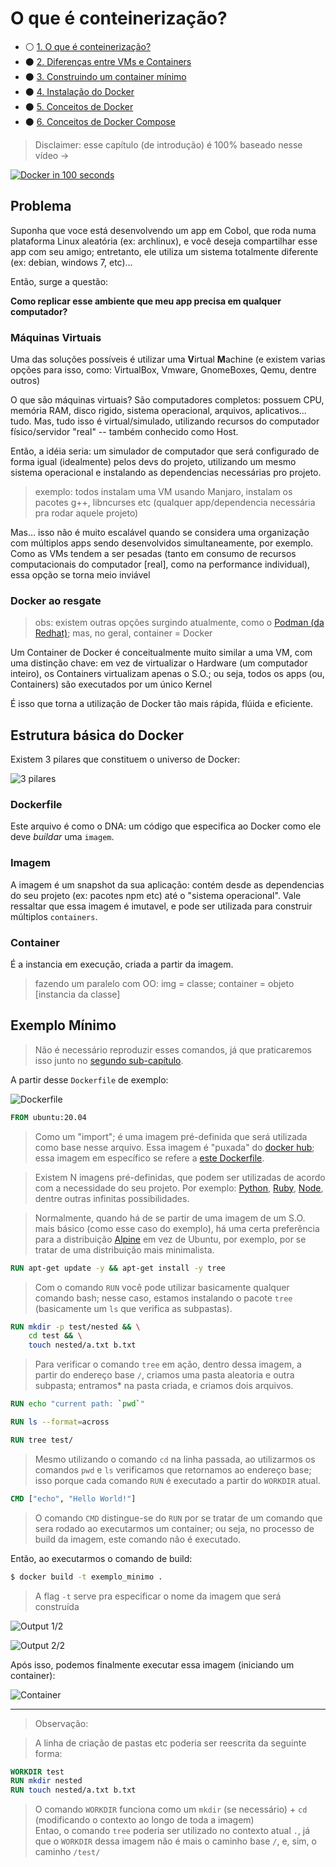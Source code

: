 # O que é conteinerização?

- ⚪️ [1. O que é conteinerização?](./README.md)
- ⚫️ [2. Diferenças entre VMs e Containers](./1_difference_between_vm_and_containers.md)
- ⚫️ [3. Construindo um container mínimo](./2_container_from_scratch.md)
- ⚫️ [4. Instalação do Docker](./3_installing_docker.md)
- ⚫️ [5. Conceitos de Docker](./4_docker_concepts.md)
- ⚫️ [6. Conceitos de Docker Compose](./5_docker-compose_concepts.md)

> Disclaimer: esse capítulo (de introdução) é 100% baseado nesse vídeo -> <br/> <p align="center" width="100%" >
<a href="https://www.youtube.com/watch?v=Gjnup-PuquQ">
<img src="https://img.youtube.com/vi/Gjnup-PuquQ/0.jpg" alt="Docker in 100 seconds">
</a>
</p>


## Problema

Suponha que voce está desenvolvendo um app em Cobol, que roda numa plataforma Linux aleatória (ex: archlinux), e você deseja compartilhar esse app com seu amigo; entretanto, ele utiliza um sistema totalmente diferente (ex: debian, windows 7, etc)...

Então, surge a questão:

**Como replicar esse ambiente que meu app precisa em qualquer computador?**

### Máquinas Virtuais

Uma das soluções possíveis é utilizar uma **V**irtual **M**achine (e existem varias opções para isso, como: VirtualBox, Vmware, GnomeBoxes, Qemu, dentre outros)

O que são máquinas virtuais? São computadores completos: possuem CPU, memória RAM, disco rigido, sistema operacional, arquivos, aplicativos... tudo. Mas, tudo isso é virtual/simulado, utilizando recursos do computador físico/servidor "real" -- também conhecido como Host.

Então, a idéia seria: um simulador de computador que será configurado de forma igual (idealmente) pelos devs do projeto, utilizando um mesmo sistema operacional e instalando as dependencias necessárias pro projeto.

> exemplo: todos instalam uma VM usando Manjaro, instalam os pacotes g++, libncurses etc (qualquer app/dependencia necessária pra rodar aquele projeto)

Mas... isso não é muito escalável quando se considera uma organização com múltiplos apps sendo desenvolvidos simultaneamente, por exemplo. Como as VMs tendem a ser pesadas (tanto em consumo de recursos computacionais do computador [real], como na performance individual), essa opção se torna meio inviável

### Docker ao resgate

> obs: existem outras opções surgindo atualmente, como o [Podman (da Redhat)](https://podman.io/); mas, no geral, container = Docker

Um Container de Docker é conceitualmente muito similar a uma VM, com uma distinção chave: em vez de virtualizar o Hardware (um computador inteiro), os Containers virtualizam apenas o S.O.; ou seja, todos os apps (ou, Containers) são executados por um único Kernel

É isso que torna a utilização de Docker tão mais rápida, flúida e eficiente.

## Estrutura básica do Docker

Existem 3 pilares que constituem o universo de Docker:

![3 pilares](https://imgur.com/MTgPfYj.png)

### Dockerfile

Este arquivo é como o DNA: um código que especifica ao Docker como ele deve *buildar* uma `imagem`.

### Imagem

A imagem é um snapshot da sua aplicação: contém desde as dependencias do seu projeto (ex: pacotes npm etc) até o "sistema operacional". Vale ressaltar que essa imagem é imutavel, e pode ser utilizada para construir múltiplos `containers`.

### Container

É a instancia em execução, criada a partir da imagem.

> fazendo um paralelo com OO: img = classe; container = objeto [instancia da classe]

## Exemplo Mínimo

> Não é necessário reproduzir esses comandos, já que praticaremos isso junto no [segundo sub-capítulo](./2_installing_docker.md).

A partir desse `Dockerfile` de exemplo:

![Dockerfile](https://i.imgur.com/eQ24k97.png)

```dockerfile
FROM ubuntu:20.04
```

> Como um "import"; é uma imagem pré-definida que será utilizada como base nesse arquivo. Essa imagem é "puxada" do [docker hub](https://hub.docker.com/_/ubuntu); essa imagem em específico se refere a [este Dockerfile](https://github.com/tianon/docker-brew-ubuntu-core/blob/a967c2b8734c77f7f89449d0b87c2e1eebf8b26e/focal/Dockerfile).

> Existem N imagens pré-definidas, que podem ser utilizadas de acordo com a necessidade do seu projeto. Por exemplo: [Python](https://hub.docker.com/_/python), [Ruby](https://hub.docker.com/_/ruby), [Node](https://hub.docker.com/_/node), dentre outras infinitas possibilidades.

> Normalmente, quando há de se partir de uma imagem de um S.O. mais básico (como esse caso do exemplo), há uma certa preferência para a distribuição [Alpine](https://hub.docker.com/_/alpine) em vez de Ubuntu, por exemplo, por se tratar de uma distribuição mais minimalista.

```dockerfile
RUN apt-get update -y && apt-get install -y tree
```

> Com o comando `RUN` você pode utilizar basicamente qualquer comando bash; nesse caso, estamos instalando o pacote `tree` (basicamente um `ls` que verifica as subpastas).

```dockerfile
RUN mkdir -p test/nested && \
    cd test && \
    touch nested/a.txt b.txt
```

> Para verificar o comando `tree` em ação, dentro dessa imagem, a partir do endereço base `/`, criamos uma pasta aleatoria e outra subpasta; entramos* na pasta criada, e criamos dois arquivos.


```dockerfile
RUN echo "current path: `pwd`"

RUN ls --format=across

RUN tree test/
```

> Mesmo utilizando o comando `cd` na linha passada, ao utilizarmos os comandos `pwd` e `ls` verificamos que retornamos ao endereço base; isso porque cada comando `RUN` é executado a partir do `WORKDIR` atual.

```dockerfile
CMD ["echo", "Hello World!"]
```

> O comando `CMD` distingue-se do `RUN` por se tratar de um comando que sera rodado ao executarmos um container; ou seja, no processo de build da imagem, este comando não é executado.


Então, ao executarmos o comando de build:

```bash
$ docker build -t exemplo_minimo .
```

> A flag `-t` serve pra especificar o nome da imagem que será construída

![Output 1/2](https://imgur.com/3jl9D4G.png)

![Output 2/2](https://imgur.com/chewTnl.png)

Após isso, podemos finalmente executar essa imagem (iniciando um container):

![Container](https://imgur.com/MPIYRvy.png)

----

> Observação:

> A linha de criação de pastas etc poderia ser reescrita da seguinte forma:

```dockerfile
WORKDIR test
RUN mkdir nested
RUN touch nested/a.txt b.txt
```

> O comando `WORKDIR` funciona como um `mkdir` (se necessário) + `cd` (modificando o contexto ao longo de toda a imagem)
<br />Entao, o comando `tree` poderia ser utilizado no contexto atual `.`, já que o `WORKDIR` dessa imagem não é mais o caminho base `/`, e, sim, o caminho `/test/`